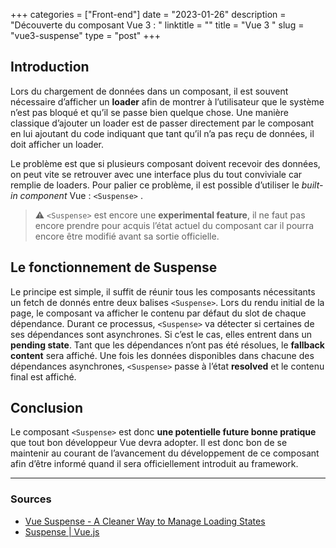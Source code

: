 +++
categories = ["Front-end"]
date = "2023-01-26"
description = "Découverte du composant Vue 3 : <Suspense>"
linktitle = ""
title = "Vue 3 <Suspense>"
slug = "vue3-suspense"
type = "post"
+++

## Introduction

Lors du chargement de données dans un composant, il est souvent nécessaire d’afficher un **loader** afin de montrer à l’utilisateur que le système n’est pas bloqué et qu’il se passe bien quelque chose. Une manière classique d’ajouter un loader est de passer directement par le composant en lui ajoutant du code indiquant que tant qu’il n’a pas reçu de données, il doit afficher un loader. 

Le problème est que si plusieurs composant doivent recevoir des données, on peut vite se retrouver avec une interface plus du tout conviviale car remplie de loaders. Pour palier ce problème, il est possible d’utiliser le *built-in component* Vue : `<Suspense>` .

>⚠️ `<Suspense>` est encore une **experimental feature**, il ne faut pas encore prendre pour acquis l’état actuel du composant car il pourra encore être modifié avant sa sortie officielle.


## Le fonctionnement de Suspense

Le principe est simple, il suffit de réunir tous les composants nécessitants un fetch de donnés entre deux balises `<Suspense>`. Lors du rendu initial de la page, le composant va afficher le contenu par défaut du slot de chaque dépendance. Durant ce processus, `<Suspense>` va détecter si certaines de ses dépendances sont asynchrones. Si c’est le cas, elles entrent dans un **pending state**. Tant que les dépendances n’ont pas été résolues, le **fallback content** sera affiché. Une fois les données disponibles dans chacune des dépendances asynchrones, `<Suspense>` passe à l’état **resolved** et le contenu final est affiché.

## Conclusion

Le composant `<Suspense>` est donc **une potentielle future bonne pratique** que tout bon développeur Vue devra adopter. Il est donc bon de se maintenir au courant de l’avancement du développement de ce composant afin d’être informé quand il sera officiellement introduit au framework.

---

### Sources

- [Vue Suspense - A Cleaner Way to Manage Loading States](https://fadamakis.hashnode.dev/vue-suspense-a-cleaner-way-to-manage-loading-states-54df885a52c3)
- [Suspense | Vue.js](https://vuejs.org/guide/built-ins/suspense.html)